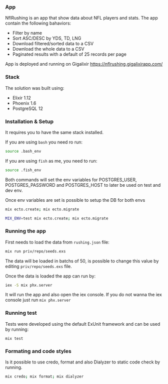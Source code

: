 ### App

NflRushing is an app that show data about NFL players and stats. The app contain the following bahaviors:

- Filter by name
- Sort ASC/DESC by YDS, TD, LNG
- Download filtered/sorted data to a CSV
- Download the whole data to a CSV
- Paginated results with a default of 25 records per page

App is deployed and running on Gigalixir https://nflrushing.gigalixirapp.com/

### Stack

The solution was built using:

- Elixir 1.12
- Phoenix 1.6
- PostgreSQL 12

### Installation & Setup

It requires you to have the same stack installed.

If you are using `bash` you need ro run:

```bash
source .bash_env
```

If you are using `fish` as me, you need to run:

```bash
source .fish_env
```

Both commands will set the env variables for POSTGRES_USER, POSTGRES_PASSWORD and POSTGRES_HOST to later
be used on test and dev env.

Once env variables are set is possible to setup the DB for both envs

```bash
mix ecto.create; mix ecto.migrate
```

```bash
MIX_ENV=test mix ecto.create; mix ecto.migrate
```

### Running the app

First needs to load the data from `rushing.json` file:

```bash
mix run priv/repo/seeds.exs
```

The data will be loaded in batchs of 50, is possible to change this value by editing `priv/repo/seeds.exs` file.

Once the data is loaded the app can run by:

```bash
iex -S mix phx.server
```

It will run the app and also open the iex console. If you do not wanna the iex console just run `mix phx.server`

### Running test

Tests were developed using the default ExUnit framework and can be used by running:

```
mix test
```

### Formating and code styles

Is it possible to use credo, format and also Dialyzer to static code check by running.

```bash
mix credo; mix format; mix dialyzer
```